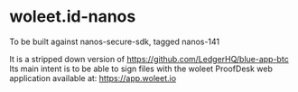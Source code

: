 # woleet.id-nanos

To be built against nanos-secure-sdk, tagged nanos-141

It is a stripped down version of https://github.com/LedgerHQ/blue-app-btc
Its main intent is to be able to sign files with the woleet ProofDesk web application available at: https://app.woleet.io
